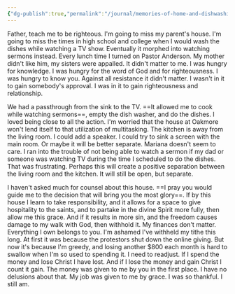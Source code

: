 ```yaml
---
{"dg-publish":true,"permalink":"/journal/memories-of-home-and-dishwashing/","created":"Jun 14, 2023, 8:46 PM","updated":""}
---
```



Father, teach me to be righteous. I'm going to miss my parent's house. I'm going to miss the times in high school and college when I would wash the dishes while watching a TV show. Eventually it morphed into watching sermons instead. Every lunch time I turned on Pastor Anderson. My mother didn't like him, my sisters were appalled. It didn't matter to me. I was hungry for knowledge. I was hungry for the word of God and for righteousness. I was hungry to know you. Against all resistance it didn't matter. I wasn't in it to gain somebody's approval. I was in it to gain righteousness and relationship.

We had a passthrough from the sink to the TV. ==It allowed me to cook while watching sermons==, empty the dish washer, and do the dishes. I loved being close to all the action. I'm worried that the house at Oakmore won't lend itself to that utilization of multitasking. The kitchen is away from the living room. I could add a speaker. I could try to sink a screen with the main room. Or maybe it will be better separate. Mariana doesn't seem to care. I ran into the trouble of not being able to watch a sermon if my dad or someone was watching TV during the time I scheduled to do the dishes. That was frustrating. Perhaps this will create a positive separation between the living room and the kitchen. It will still be open, but separate.

I haven't asked much for counsel about this house. ==I pray you would guide me to the decision that will bring you the most glory==. If by this house I learn to take responsibility, and it allows for a space to give hospitality to the saints, and to partake in the divine Spirit more fully, then allow me this grace. And if it results in more sin, and the freedom causes damage to my walk with God, then withhold it. My finances don't matter. Everything I own belongs to you. I'm ashamed I've withheld my tithe this long. At first it was because the protestors shut down the online giving. But now it's because I'm greedy, and losing another $800 each month is hard to swallow when I'm so used to spending it. I need to readjust. If I spend the money and lose Christ I have lost. And if I lose the money and gain Christ I count it gain. The money was given to me by you in the first place. I have no delusions about that. My job was given to me by grace. I was so thankful. I still am.

